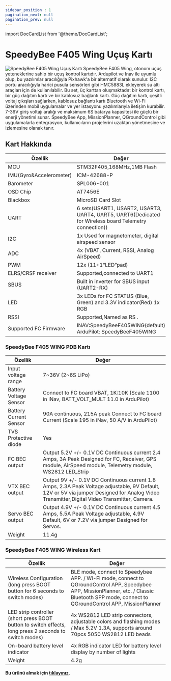 ```yaml
---
sidebar_position : 1
pagination_next: null
pagination_prev: null
---
```


import DocCardList from '@theme/DocCardList';

# SpeedyBee F405 Wing Uçuş Kartı



![SpeedyBee F405 Wing Uçuş Kartı](./image/speedy-bee-3.jpg)
SpeedyBee F405 Wing, otonom uçuş yeteneklerine sahip bir uçuş kontrol kartıdır. Ardupilot ve Inav ile uyumlu olup, bu yazılımlar aracılığıyla Pixhawk'a bir alternatif olarak sunulur. I2C portu aracılığıyla harici pusula sensörleri gibi HMC5883L ekleyerek su altı araçları için de kullanılabilir. Bu set, üç karttan oluşmaktadır: bir kontrol kartı, bir güç dağıtım kartı ve bir kablosuz bağlantı kartı. Güç dağıtım kartı, çeşitli voltaj çıkışları sağlarken, kablosuz bağlantı kartı Bluetooth ve Wi-Fi üzerinden mobil uygulamalar ve yer istasyonu yazılımlarıyla iletişim kurabilir. 7-36V giriş voltajı aralığı ve maksimum 6S batarya kapasitesi ile güçlü bir enerji yönetimi sunar. SpeedyBee App, MissionPlanner, QGroundControl gibi uygulamalarla entegrasyon, kullanıcıların projelerini uzaktan yönetmesine ve izlemesine olanak tanır.



## Kart Hakkında

| Özellik                   | Değer                                                                                                  |
|-------------------------- |--------------------------------------------------------------------------------------------------------|
| MCU                       | STM32F405,168MHz,1MB Flash                                                                             |
| IMU(Gyro&Accelerometer)   | ICM-42688-P                                                                                            |
| Barometer                 | SPL006-001                                                                                             |
| OSD Chip                  | AT7456E                                                                                                |
| Blackbox                  | MicroSD Card Slot                                                                                      |
| UART                      | 6 sets(USART1, USART2, USART3, UART4, UART5, UART6(Dedicated for Wireless board Telemetry connection)) |
| I2C                       | 1x Used for magnetometer, digital airspeed sensor                                                      |
| ADC                       | 4x (VBAT, Current, RSSI, Analog AirSpeed)                                                              |
| PWM                       | 12x (11+1“LED”pad)                                                                                     |
| ELRS/CRSF receiver        | Supported,connected to UART1                                                                           |
| SBUS                      | Built in inverter for SBUS input (UART2-RX)                                                            |
| LED                       | 3x LEDs for FC STATUS (Blue, Green) and 3.3V indicator(Red) 1x RGB                                     |
| RSSI                      | Supported,Named as RS .                                                                                |
| Supported FC Firmware     | INAV:SpeedyBeeF405WING(default) ArduPilot: SpeedyBeeF405WING                                           |

### SpeedyBee F405 WING PDB Kartı

| Özellik                	| Değer                                                                                                                                                                                      	|
|------------------------	|--------------------------------------------------------------------------------------------------------------------------------------------------------------------------------------------	|
| Input voltage range    	| 7~36V (2~6S LiPo)                                                                                                                                                                          	|
| Battery Voltage Sensor 	| Connect to FC board VBAT, 1K:10K (Scale 1100 in iNav, BATT_VOLT_MULT 11.0 in ArduPilot)                                                                                                    	|
| Battery Current Sensor 	| 90A continuous, 215A peak Connect to FC board Current (Scale 195 in iNav, 50 A/V in ArduPilot)                                                                                             	|
| TVS Protective diode   	| Yes                                                                                                                                                                                        	|
| FC BEC output          	| Output 5.2V +/- 0.1V DC Continuous current 2.4 Amps, 3A Peak Designed for FC, Receiver, GPS module, AirSpeed module, Telemetry module, WS2812 LED_Strip                                    	|
| VTX BEC output         	| Output 9V +/- 0.1V DC Continuous current 1.8 Amps, 2.3A Peak Voltage adjustable, 9V Default, 12V or 5V via jumper Designed for Analog Video Transmitter,Digital Video Transmitter, Camera. 	|
| Servo BEC output       	| Output 4.9V +/- 0.1V DC Continuous current 4.5 Amps, 5.5A Peak Voltage adjustable, 4.9V Default, 6V or 7.2V via jumper Designed for Servos.                                                	|
| Weight                 	| 11.4g                                                                                                                                                                                      	|

### SpeedyBee F405 WING Wireless Kart

| Özellik                                                                                                	| Değer                                                                                                                                                                                             	|
|--------------------------------------------------------------------------------------------------------	|---------------------------------------------------------------------------------------------------------------------------------------------------------------------------------------------------	|
| Wireless Configuration (long press BOOT button for 6 seconds to switch modes)                          	| BLE mode, connect to Speedybee APP. / Wi-Fi mode, connect to QGroundControl APP, Speedybee APP, MissionPlanner, etc. / Classic Bluetooth SPP mode, connect to QGroundControl APP, MissionPlanner 	|
| LED strip controller (short press BOOT button to switch effects, long press 2 seconds to switch modes) 	|  4x WS2812 LED strip connectors, adjustable colors and flashing modes / Max 5.2V 1.3A, supports around 70pcs 5050 WS2812 LED beads                                                               	|
| On-board battery level indicator                                                                       	| 4x RGB indicator LED for battery level display by number of lights                                                                                                                                	|
| Weight                                                                                                 	| 4.2g|                                                                                                                                                                                              
**Bu ürünü almak için [tıklayınız](https://degzrobotics.com/product/speedybee-ucus-karti-seti/).** 



<DocCardList />

